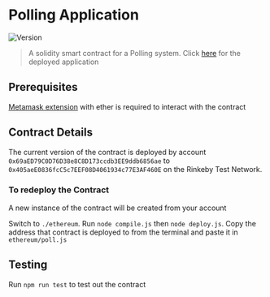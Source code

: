 # Polling Application
![Version](https://img.shields.io/badge/version-1.0.0-blue.svg?cacheSeconds=2592000)


> A solidity smart contract for a Polling system. Click [here](https://fast-sierra-82442.herokuapp.com/) for the deployed application

## Prerequisites
[Metamask extension](https://github.com/MetaMask) with ether is required to interact with the contract 

## Contract Details 
The current version of the contract is deployed by account ```0x69aED79C0D76D38e8C8D173ccdb3EE9ddb6856ae``` to ```0x405aeE0836fcC5c7EEF08D4061934c77E3AF460E``` on the Rinkeby Test Network.

### To redeploy the Contract
A new instance of the contract will be created from your account

Switch to ```./ethereum```. Run ```node compile.js``` then ```node deploy.js```. Copy the address that contract is deployed to from the terminal and paste it in ```ethereum/poll.js```

## Testing
Run ```npm run test``` to test out the contract
